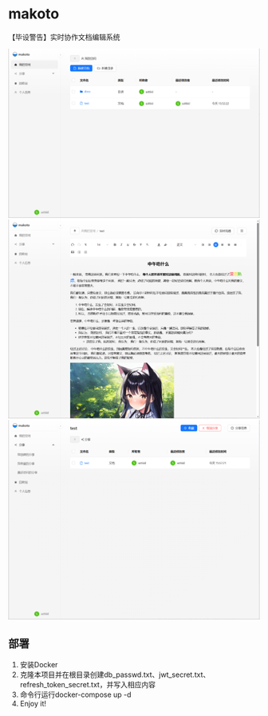 makoto
========

【毕设警告】实时协作文档编辑系统

![1](img/1.png)
![2](img/2.png)
![3](img/3.png)

## 部署

1. 安装Docker
2. 克隆本项目并在根目录创建db_passwd.txt、jwt_secret.txt、refresh_token_secret.txt，并写入相应内容
3. 命令行运行docker-compose up -d
4. Enjoy it! 